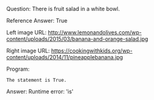 Question: There is fruit salad in a white bowl.

Reference Answer: True

Left image URL: http://www.lemonandolives.com/wp-content/uploads/2015/03/banana-and-orange-salad.jpg

Right image URL: https://cookingwithkids.org/wp-content/uploads/2014/11/pineapplebanana.jpg

Program:

```
The statement is True.
```
Answer: Runtime error: 'is'

